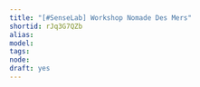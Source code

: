 ```yaml
---
title: "[#SenseLab] Workshop Nomade Des Mers"
shortid: rJq3G7QZb
alias: 
model: 
tags: 
node: 
draft: yes
--- 
```

 